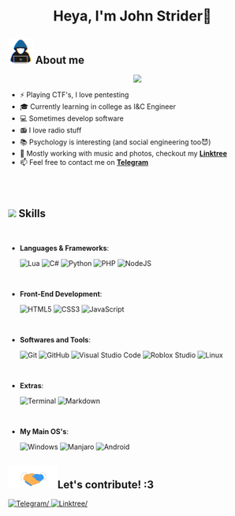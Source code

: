 <h1 align="center">Heya, I'm John Strider👋</h1>

## <picture><img src = "./mdImages/about_me.gif" width = 50px></picture> **About me**

<picture> <img align="right" src="https://media.giphy.com/media/34WHPS5XLMcHm/giphy.gif" width = 250px></picture>

<br>

- ⚡ Playing CTF's, I love pentesting
- 🎓 Currently learning in college as I&C Engineer
- 💻 Sometimes develop software
- 📻 I love radio stuff
- 📚 Psychology is interesting (and social engineering too😈)
- 🎵 Mostly working with music and photos, checkout my **[Linktree](https://linktr.ee/johnstrider)**
- 📫 Feel free to contact me on **[Telegram](https://t.me/John_Strider)**

<br><br>

## <img src="https://media2.giphy.com/media/QssGEmpkyEOhBCb7e1/giphy.gif?cid=ecf05e47a0n3gi1bfqntqmob8g9aid1oyj2wr3ds3mg700bl&rid=giphy.gif" width ="50"><b> Skills</b>
<br>

<p align="center">

- **Languages & Frameworks**:
    
    ![Lua](https://img.shields.io/badge/Lua-%232C2D72.svg?style=for-the-badge&logo=lua&logoColor=white)
    ![C#](https://img.shields.io/badge/Csharp-%23239120.svg?style=for-the-badge&logo=csharp&logoColor=white)
    ![Python](https://img.shields.io/badge/Python-%2314354C.svg?style=for-the-badge&logo=python&logoColor=white)
    ![PHP](https://img.shields.io/badge/PHP-%23777BB4.svg?style=for-the-badge&logo=php&logoColor=white)
    ![NodeJS](https://img.shields.io/badge/NodeJS-%23339933.svg?style=for-the-badge&logo=nodedotjs&logoColor=white)

<br>   
    
- **Front-End Development**:

   ![HTML5](https://img.shields.io/badge/HTML5%20-%23E34F26.svg?style=for-the-badge&logo=html5&logoColor=white)
   ![CSS3](https://img.shields.io/badge/CSS%20-%231572B6.svg?style=for-the-badge&logo=css3&logoColor=white)
   ![JavaScript](https://img.shields.io/badge/JavaScript%20-%23F7DF1E.svg?style=for-the-badge&logo=javascript&logoColor=black)

<br>

- **Softwares and Tools**:

    ![Git](https://img.shields.io/badge/git-%23F05033.svg?style=for-the-badge&logo=git&logoColor=white)
    ![GitHub](https://img.shields.io/badge/github-%23121011.svg?style=for-the-badge&logo=github&logoColor=white)
    ![Visual Studio Code](https://img.shields.io/badge/Visual%20Studio%20Code-0078d7.svg?style=for-the-badge&logo=visual-studio-code&logoColor=white)
    ![Roblox Studio](https://img.shields.io/badge/Roblox%20Studio-%23000000.svg?style=for-the-badge&logo=roblox&logoColor=white)
    ![Linux](https://img.shields.io/badge/Linux-FCC624?style=for-the-badge&logo=linux&logoColor=black)
    

<br>

- **Extras**:

    ![Terminal](https://img.shields.io/badge/Terminal-%23054020?style=for-the-badge&logo=gnu-bash&logoColor=white)
    ![Markdown](https://img.shields.io/badge/markdown-%23000000.svg?style=for-the-badge&logo=markdown&logoColor=white)
    
<br>
    
- **My Main OS's**:
    
    ![Windows](https://img.shields.io/badge/Windows%2010-%230078D6?style=for-the-badge&logo=windows&logoColor=white)
    ![Manjaro](https://img.shields.io/badge/Manjaro-%2335BF5C?style=for-the-badge&logo=manjaro&logoColor=white)
    ![Android](https://img.shields.io/badge/Android-%233DDC84?style=for-the-badge&logo=android&logoColor=white)

</p>


## <b><img src="./mdImages/handshake.gif" width ="100">Let's contribute! :3</b>
<div align='left'>
<a href="https://t.me/John_Strider" target="_blank">
    <img src="https://img.shields.io/badge/Telegram: John_Strider-%2326A5E4.svg?color=26A5E4&style=for-the-badge&logo=telegram&logoColor=white" alt=Telegram/>
    </a>
<a href="https://linktr.ee/johnstrider" target="_blank">
    <img src="https://img.shields.io/badge/Linktree-%2343E55E.svg?color=43E55E4&style=for-the-badge&logo=linktree&logoColor=white" alt=Linktree/>
    </a>
</div>

